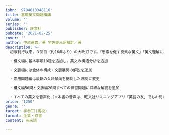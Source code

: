 ```yaml
---
isbn: '9784010348116'
title: 基礎英文問題精講
volume: ''
series: ''
publisher: 旺文社
pubdate: '2021-02-25'
cover: ''
author: 中原道喜／著 宇佐美光昭補訂／著
description: >-
  初版刊行以来，３回目（約16年ぶり）の大改訂です。「思索を促す良質な英文」「英文理解に必須の構文編」「英文解釈に必須の文脈編」「長文読解へのブリッジとなる応用問題編」という特長を引き継ぎながら，いま求められる「精講」となるよう次の点を増強しました。

  ・構文編に基本事項10題を追加し，英文の構造分析を追加

  ・文脈編には全体の構成・文脈展開の解説を追加

  ・応用問題編は最新の入試傾向を反映した設問に変更

  ・構文編50問と文脈編20問すべての練習問題に詳細な解説を追加

  ・すべての英文を音声化（※本書の音声は、旺文社リスニングアプリ「英語の友」でもお聞きいただけます。詳しくは，公式ウェブサイト（https://eigonotomo.com/）をご覧ください。）
price: '1250'
genre: ''
target: 学参II(高校)
format: 全集・双書
content: 英米語

---
```

